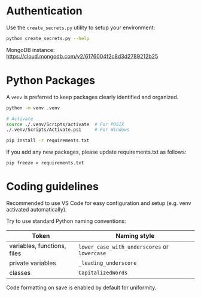 # Authentication

Use the `create_secrets.py` utility to setup your environment:

```sh
python create_secrets.py --help
```

MongoDB instance: https://cloud.mongodb.com/v2/6176004f2c8d3d2789212b25

# Python Packages

A `venv` is preferred to keep packages clearly identified and organized.

```sh
python -m venv .venv

# Activate
source ./.venv/Scripts/activate  # For POSIX
./.venv/Scripts/Activate.ps1     # For Windows

pip install -r requirements.txt
```

If you add any new packages, please update requirements.txt as follows:

```
pip freeze > requirements.txt
```

# Coding guidelines

Recommended to use VS Code for easy configuration and setup (e.g. venv activated automatically).

Try to use standard Python naming conventions:

Token | Naming style
--- | ---
variables, functions, files | `lower_case_with_underscores` or `lowercase`
private variables | `_leading_underscore`
classes | `CapitalizedWords`

Code formatting on save is enabled by default for uniformity.

